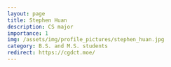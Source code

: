 ```yaml
---
layout: page
title: Stephen Huan
description: CS major
importance: 1
img: /assets/img/profile_pictures/stephen_huan.jpg
category: B.S. and M.S. students
redirect: https://cgdct.moe/
---
```

